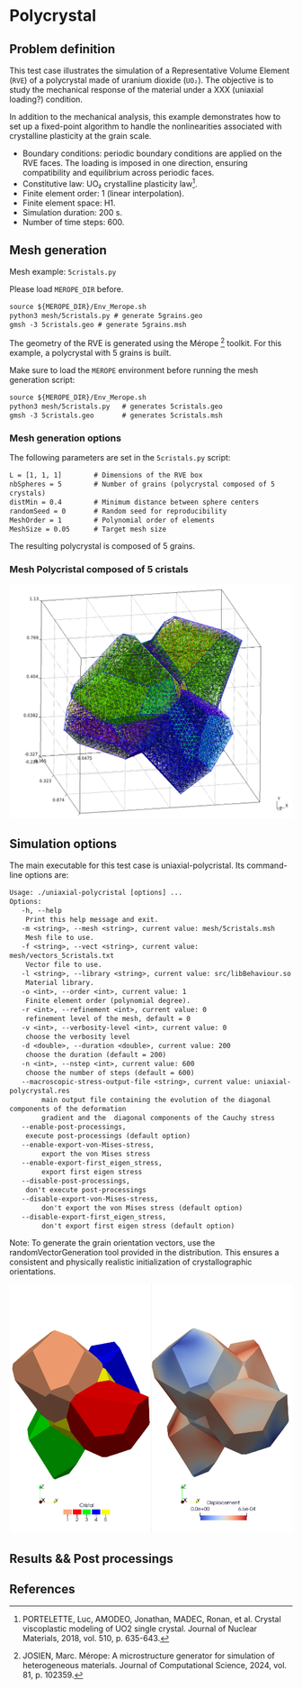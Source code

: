 # Polycrystal

## Problem definition

This test case illustrates the simulation of a Representative Volume Element (`RVE`) of a polycrystal made of uranium dioxide (`UO₂`). The objective is to study the mechanical response of the material under a XXX (uniaxial loading?) condition.

In addition to the mechanical analysis, this example demonstrates how to set up a fixed-point algorithm to handle the nonlinearities associated with crystalline plasticity at the grain scale.

- Boundary conditions: periodic boundary conditions are applied on the RVE faces. The loading is imposed in one direction, ensuring compatibility and equilibrium across periodic faces.
- Constitutive law: UO₂ crystalline plasticity law[^2].
- Finite element order: 1 (linear interpolation).
- Finite element space: H1.
- Simulation duration: 200 s.
- Number of time steps: 600.

## Mesh generation

Mesh example: `5cristals.py`

Please load `MEROPE_DIR` before.

```
source ${MEROPE_DIR}/Env_Merope.sh
python3 mesh/5cristals.py # generate 5grains.geo
gmsh -3 5cristals.geo # generate 5grains.msh
```

The geometry of the RVE is generated using the Mérope [^1] toolkit. For this example, a polycrystal with 5 grains is built.

Make sure to load the `MEROPE` environment before running the mesh generation script:

```
source ${MEROPE_DIR}/Env_Merope.sh
python3 mesh/5cristals.py   # generates 5cristals.geo
gmsh -3 5cristals.geo       # generates 5cristals.msh
```

### Mesh generation options

The following parameters are set in the `5cristals.py` script:

```
L = [1, 1, 1]        # Dimensions of the RVE box
nbSpheres = 5        # Number of grains (polycrystal composed of 5 crystals)
distMin = 0.4        # Minimum distance between sphere centers
randomSeed = 0       # Random seed for reproducibility
MeshOrder = 1        # Polynomial order of elements
MeshSize = 0.05      # Target mesh size
```

The resulting polycrystal is composed of 5 grains.

### Mesh Polycristal composed of 5 cristals

![Polycristal input mesh](doc/5cristalsGmsh.png)


## Simulation options


The main executable for this test case is uniaxial-polycristal. Its command-line options are:

```
Usage: ./uniaxial-polycristal [options] ...
Options:
   -h, --help
	Print this help message and exit.
   -m <string>, --mesh <string>, current value: mesh/5cristals.msh
	Mesh file to use.
   -f <string>, --vect <string>, current value: mesh/vectors_5cristals.txt
	Vector file to use.
   -l <string>, --library <string>, current value: src/libBehaviour.so
	Material library.
   -o <int>, --order <int>, current value: 1
	Finite element order (polynomial degree).
   -r <int>, --refinement <int>, current value: 0
	refinement level of the mesh, default = 0
   -v <int>, --verbosity-level <int>, current value: 0
	choose the verbosity level
   -d <double>, --duration <double>, current value: 200
	choose the duration (default = 200)
   -n <int>, --nstep <int>, current value: 600
	choose the number of steps (default = 600)
   --macroscopic-stress-output-file <string>, current value: uniaxial-polycrystal.res
        main output file containing the evolution of the diagonal components of the deformation
        gradient and the  diagonal components of the Cauchy stress
   --enable-post-processings,
	execute post-processings (default option)
   --enable-export-von-Mises-stress, 
        export the von Mises stress
   --enable-export-first_eigen_stress,
        export first eigen stress
   --disable-post-processings,
	don't execute post-processings
   --disable-export-von-Mises-stress, 
        don't export the von Mises stress (default option)
   --disable-export-first_eigen_stress,
        don't export first eigen stress (default option)
```

Note: To generate the grain orientation vectors, use the randomVectorGeneration tool provided in the distribution. This ensures a consistent and physically realistic initialization of crystallographic orientations.

![RVE of Polycristal of UO2 with 5 cristals](doc/5cristals.png)

## Results && Post processings

## References

[^1]: JOSIEN, Marc. Mérope: A microstructure generator for simulation of heterogeneous materials. Journal of Computational Science, 2024, vol. 81, p. 102359.
[^2]: PORTELETTE, Luc, AMODEO, Jonathan, MADEC, Ronan, et al. Crystal viscoplastic modeling of UO2 single crystal. Journal of Nuclear Materials, 2018, vol. 510, p. 635-643.
